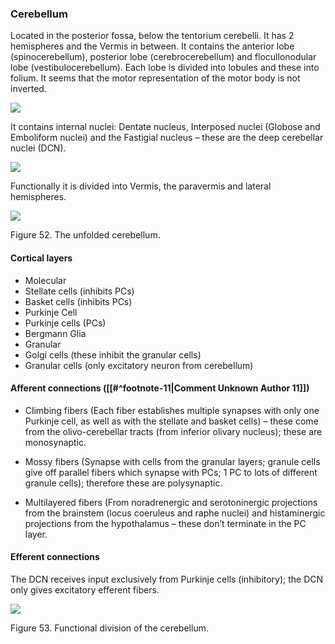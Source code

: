### Cerebellum

Located in the posterior fossa, below the tentorium cerebelli. It has 2 hemispheres and the Vermis in between. It contains the anterior lobe (spinocerebellum), posterior lobe (cerebrocerebellum) and flocullonodular lobe (vestibulocerebellum). Each lobe is divided into lobules and these into folium. It seems that the motor representation of the motor body is not inverted.

![](<2 - Source Material/Masters/attachments/Attachment 39.png>)

It contains internal nuclei: Dentate nucleus, Interposed nuclei (Globose and Emboliform nuclei) and the Fastigial nucleus – these are the deep cerebellar nuclei (DCN).

![](<2 - Source Material/Masters/attachments/Attachment 40.png>)

Functionally it is divided into Vermis, the paravermis and lateral hemispheres.

![](<2 - Source Material/Masters/attachments/Attachment 41.png>)

Figure 52. The unfolded cerebellum.

#### Cortical layers

- Molecular
- Stellate cells (inhibits PCs)
- Basket cells (inhibits PCs)
- Purkinje Cell
- Purkinje cells (PCs)
- Bergmann Glia
- Granular
- Golgi cells (these inhibit the granular cells)
- Granular cells (only excitatory neuron from cerebellum)

#### Afferent connections ([[#^footnote-11|Comment Unknown Author 11]])

- Climbing fibers (Each fiber establishes multiple synapses with only one Purkinje cell, as well as with the stellate and basket cells) – these come from the olivo-cerebellar tracts (from inferior olivary nucleus); these are monosynaptic.

- Mossy fibers (Synapse with cells from the granular layers; granule cells give off parallel fibers which synapse with PCs; 1 PC to lots of different granule cells); therefore these are polysynaptic.

- Multilayered fibers (From noradrenergic and serotoninergic projections from the brainstem (locus coeruleus and raphe nuclei) and histaminergic projections from the hypothalamus – these don’t terminate in the PC layer.

#### Efferent connections

The DCN receives input exclusively from Purkinje cells (inhibitory); the DCN only gives excitatory efferent fibers.

![](<2 - Source Material/Masters/attachments/Attachment 42.png>)

Figure 53. Functional division of the cerebellum.